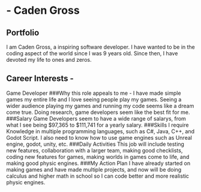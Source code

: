# - Caden Gross
## Portfolio

I am Caden Gross, a inspiring software developer. I have wanted to be in the coding aspect of the world since I was 9 years old. Since then, I have devoted my life to ones and zeros.


## Career Interests -
Game Developer 
###Why this role appeals to me -
I have made simple games my entire life and I love seeing people play my games. Seeing a wider audience playing my games and running my code seems like a dream come true. Doing research, game developers seem like the best fit for me.
###Salary
Game Developers seem to have a wide range of salarys, from what I see being $97,365 to $111,741 for a yearly salary.
###Skills I require
Knowledge in multiple programming languages, such as C#, Java, C++, and Godot Script. I also need to know how to use game engines such as Unreal engine, godot, unity, etc.
###Daily Activities
This job will include testing new features, collaboration with a larger team, making good checklists, coding new features for games, making worlds in games come to life, and making good physic engines.
###My Action Plan
I have already started on making games and have made multiple projects, and now will be doing calculus and higher math in school so I can code better and more realistic physic engines.
